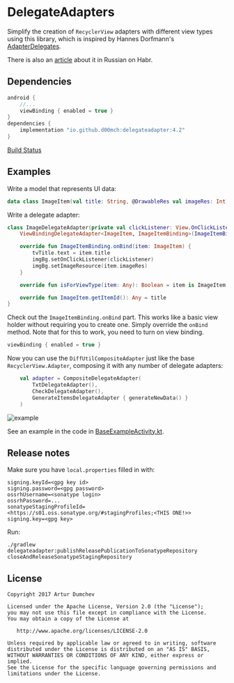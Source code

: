 # DelegateAdapters
Simplify the creation of `RecyclerView` adapters with different view types using this library, which is inspired by Hannes Dorfmann's [AdapterDelegates](https://github.com/sockeqwe/AdapterDelegates).

There is also an [article](https://habr.com/post/341738/) about it in Russian on Habr.

## Dependencies

```groovy
android {
    //...
    viewBinding { enabled = true }
}
dependencies {
    implementation "io.github.d00mch:delegateadapter:4.2"
}
```

[Build Status](https://sbom.lift.sonatype.com/report/T1-a0368c8f29fdaa555824-4d3bccd641839-1672045533-00278c8866bf41e092233b1a2b082f9e)

## Examples

Write a model that represents UI data:

```kotlin
data class ImageItem(val title: String, @DrawableRes val imageRes: Int)
```

Write a delegate adapter:

```kotlin
class ImageDelegateAdapter(private val clickListener: View.OnClickListener) :
    ViewBindingDelegateAdapter<ImageItem, ImageItemBinding>(ImageItemBinding::inflate) {

    override fun ImageItemBinding.onBind(item: ImageItem) {
        tvTitle.text = item.title
        imgBg.setOnClickListener(clickListener)
        imgBg.setImageResource(item.imageRes)
    }

    override fun isForViewType(item: Any): Boolean = item is ImageItem

    override fun ImageItem.getItemId(): Any = title
}
```

Check out the `ImageItemBinding.onBind` part. This works like a basic view holder without requiring you to create one. Simply override the `onBind` method. Note that for this to work, you need to turn on view binding.

```groovy
viewBinding { enabled = true }
```

Now you can use the `DiffUtilCompositeAdapter` just like the base `RecyclerView.Adapter`, composing it with any number of delegate adapters:

```kotlin
    val adapter = CompositeDelegateAdapter(
        TxtDelegateAdapter(),
        CheckDelegateAdapter(),
        GenerateItemsDelegateAdapter { generateNewData() }
    )
```

![example](https://github.com/Liverm0r/DelegateAdapters/blob/master/feed_example.jpg)

See an example in the code in [BaseExampleActivity.kt][1].

[1]: https://github.com/Liverm0r/DelegateAdapters/blob/master/example/src/main/java/com/livermor/dumchev/delegateadapters/base/BaseExampleActivity.kt


## Release notes

Make sure you have `local.properties` filled in with: 

```
signing.keyId=<gpg key id>
signing.password=<gpg password>
ossrhUsername=<sonatype login>
ossrhPassword=...
sonatypeStagingProfileId=<https://s01.oss.sonatype.org/#stagingProfiles;<THIS ONE!>>
signing.key=<gpg key>
```

Run:

```
./gradlew delegateadapter:publishReleasePublicationToSonatypeRepository closeAndReleaseSonatypeStagingRepository
```

 ## License

```
Copyright 2017 Artur Dumchev 

Licensed under the Apache License, Version 2.0 (the "License");
you may not use this file except in compliance with the License.
You may obtain a copy of the License at

   http://www.apache.org/licenses/LICENSE-2.0

Unless required by applicable law or agreed to in writing, software
distributed under the License is distributed on an "AS IS" BASIS,
WITHOUT WARRANTIES OR CONDITIONS OF ANY KIND, either express or implied.
See the License for the specific language governing permissions and
limitations under the License.
```
